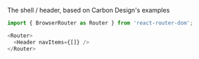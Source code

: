The shell / header, based on Carbon Design's examples

```js
import { BrowserRouter as Router } from 'react-router-dom';

<Router>
  <Header navItems={[]} />
</Router>
```
